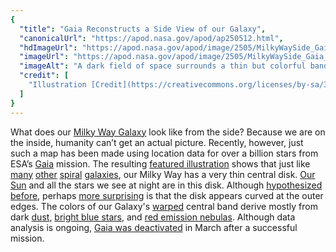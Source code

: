 ```yaml
---
{
  "title": "Gaia Reconstructs a Side View of our Galaxy",
  "canonicalUrl": "https://apod.nasa.gov/apod/ap250512.html",
  "hdImageUrl": "https://apod.nasa.gov/apod/image/2505/MilkyWaySide_Gaia_5000.jpg",
  "imageUrl": "https://apod.nasa.gov/apod/image/2505/MilkyWaySide_Gaia_960.jpg",
  "imageAlt": "A dark field of space surrounds a thin but colorful band horizontally across the center. The band is nearly straight but curves at its outer edges. Please see the explanation for more detailed information.",
  "credit": [
    "Illustration [Credit](https://creativecommons.org/licenses/by-sa/3.0/igo/): [ESA](https://www.esa.int/), [Gaia](https://www.esa.int/Science_Exploration/Space_Science/Gaia), [DPAC](https://www.cosmos.esa.int/web/gaia/dpac), [Stefan Payne-Wardenaar](https://bsky.app/profile/stefanpw.bsky.social)"
  ]
}
---
```


What does our [Milky Way Galaxy](https://science.nasa.gov/resource/the-milky-way-galaxy/) look like from the side? Because we are on the inside, humanity can’t get an actual picture. Recently, however, just such a map has been made using location data for over a billion stars from ESA’s [Gaia](https://en.wikipedia.org/wiki/Gaia_\(spacecraft\)) mission. The resulting [featured illustration](https://www.esa.int/ESA_Multimedia/Images/2025/01/The_best_Milky_Way_map_by_Gaia_edge-on) shows that just like [many](https://apod.nasa.gov/apod/ap240606.html) [other](https://apod.nasa.gov/apod/ap220423.html) [spiral](https://apod.nasa.gov/apod/ap170112.html) [galaxies](https://apod.nasa.gov/apod/ap141105.html), our Milky Way has a very thin central disk. [Our Sun](https://science.nasa.gov/sun/) and all the stars we see at night are in this disk. Although [hypothesized before](https://www.science.org/content/article/milky-way-more-warped-astronomers-thought), perhaps [more surprising](https://www.reddit.com/r/Eyebleach/comments/1cfcrpk/my_dog_is_very_surprised/#lightbox) is that the disk appears curved at the outer edges. The colors of our Galaxy's [warped](https://apod.nasa.gov/apod/ap120304.html) central band derive mostly from dark [dust](https://apod.nasa.gov/apod/ap100322.html), [bright blue stars](https://apod.nasa.gov/apod/ap241209.html), and [red emission nebulas](https://apod.nasa.gov/apod/ap241104.html). Although data analysis is ongoing, [Gaia was deactivated](https://www.esa.int/Enabling_Support/Operations/Farewell_Gaia!_Spacecraft_operations_come_to_an_end) in March after a successful mission.
